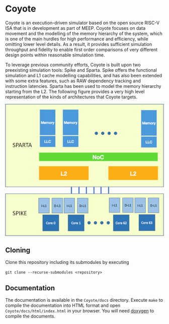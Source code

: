 # Coyote #

Coyote is an execution-driven simulator based on the open source RISC-V ISA that is in development as part of MEEP. Coyote focuses on data movement and the modelling of the memory hierarchy of the system, which is one of the main hurdles for high performance and efficiency, while omitting lower level details. As a result, it provides sufficient simulation throughput and fidelity to enable first order comparisons of very different design points within reasonable simulation time.

To leverage previous community efforts, Coyote is built upon two preexisting simulation tools: Spike and Sparta. Spike offers the functional simulation and L1 cache modelling capabilities, and has also been extended with some extra features, such as RAW dependency tracking and instruction latencies. Sparta has been used to model the memory hierarchy starting from the L2. The following figure provides a very high level representation of the kinds of architectures that Coyote targets.

![Example of an architecture targeted by Coyote](Coyote/docs/images/Coyote_overview.png?raw=true "Example of an architecture targeted by Coyote")


## Cloning ##

Clone this repository including its submodules by executing

```git clone --recurse-submodules <repository>```

## Documentation ##

The documentation is available in the `Coyote/docs` directory. Execute `make` to compile the documentation into HTML format and open `Coyote/docs/html/index.html` in your browser. You will need [doxygen](https://www.doxygen.nl/ "Doxygen Homepage") to compile the documents.